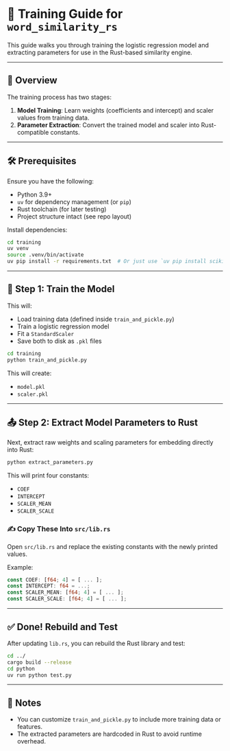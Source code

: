 # 🧠 Training Guide for `word_similarity_rs`

This guide walks you through training the logistic regression model and extracting parameters for use in the Rust-based similarity engine.

---

## 📁 Overview

The training process has two stages:

1. **Model Training**: Learn weights (coefficients and intercept) and scaler values from training data.
2. **Parameter Extraction**: Convert the trained model and scaler into Rust-compatible constants.

---

## 🛠️ Prerequisites

Ensure you have the following:

- Python 3.9+
- `uv` for dependency management (or `pip`)
- Rust toolchain (for later testing)
- Project structure intact (see repo layout)

Install dependencies:

```bash
cd training
uv venv
source .venv/bin/activate
uv pip install -r requirements.txt  # Or just use `uv pip install scikit-learn joblib`
```

---

## 🔁 Step 1: Train the Model

This will:
- Load training data (defined inside `train_and_pickle.py`)
- Train a logistic regression model
- Fit a `StandardScaler`
- Save both to disk as `.pkl` files

```bash
cd training
python train_and_pickle.py
```

This will create:
- `model.pkl`
- `scaler.pkl`

---

## 📤 Step 2: Extract Model Parameters to Rust

Next, extract raw weights and scaling parameters for embedding directly into Rust:

```bash
python extract_parameters.py
```

This will print four constants:

- `COEF`
- `INTERCEPT`
- `SCALER_MEAN`
- `SCALER_SCALE`

### ✍️ Copy These Into `src/lib.rs`

Open `src/lib.rs` and replace the existing constants with the newly printed values.

Example:

```rust
const COEF: [f64; 4] = [ ... ];
const INTERCEPT: f64 = ...;
const SCALER_MEAN: [f64; 4] = [ ... ];
const SCALER_SCALE: [f64; 4] = [ ... ];
```

---

## ✅ Done! Rebuild and Test

After updating `lib.rs`, you can rebuild the Rust library and test:

```bash
cd ../
cargo build --release
cd python
uv run python test.py
```

---

## 📎 Notes

- You can customize `train_and_pickle.py` to include more training data or features.
- The extracted parameters are hardcoded in Rust to avoid runtime overhead.
